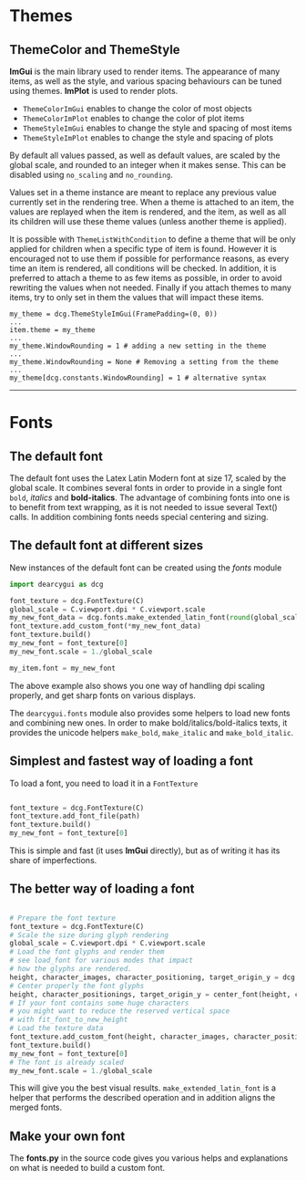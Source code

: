 # Themes

## ThemeColor and ThemeStyle

**ImGui** is the main library used to render items. The appearance of many items,
as well as the style, and various spacing behaviours can be tuned using themes.
**ImPlot** is used to render plots.

- `ThemeColorImGui` enables to change the color of most objects
- `ThemeColorImPlot` enables to change the color of plot items
- `ThemeStyleImGui` enables to change the style and spacing of most items
- `ThemeStyleImPlot` enables to change the style and spacing of plots

By default all values passed, as well as default values, are scaled by the global scale, and rounded to an
integer when it makes sense. This can be disabled using `no_scaling` and `no_rounding`.

Values set in a theme instance are meant to replace any previous value currently set in the rendering tree.
When a theme is attached to an item, the values are replayed when the item is rendered, and the item,
as well as all its children will use these theme values (unless another theme is applied).

It is possible with `ThemeListWithCondition` to define a theme that will be only applied for children when a specific type of
item is found. However it is encouraged not to use them if possible for performance reasons, as every time an item is rendered,
all conditions will be checked. In addition, it is preferred to attach a theme to as few items as possible, in order to avoid
rewriting the values when not needed. Finally if you attach themes to many items, try to only set in them the values that
will impact these items.

```
my_theme = dcg.ThemeStyleImGui(FramePadding=(0, 0))
...
item.theme = my_theme
...
my_theme.WindowRounding = 1 # adding a new setting in the theme
...
my_theme.WindowRounding = None # Removing a setting from the theme
...
my_theme[dcg.constants.WindowRounding] = 1 # alternative syntax
```

***

# Fonts

## The default font

The default font uses the Latex Latin Modern font at size 17, scaled by the global scale.
It combines several fonts in order to provide in a single font `bold`, *italics* and **bold-italics**.
The advantage of combining fonts into one is to benefit from text wrapping, as it is not needed
to issue several Text() calls. In addition combining fonts needs special centering and sizing.

## The default font at different sizes

New instances of the default font can be created using the *fonts* module
```python
import dearcygui as dcg

font_texture = dcg.FontTexture(C)
global_scale = C.viewport.dpi * C.viewport.scale
my_new_font_data = dcg.fonts.make_extended_latin_font(round(global_scale * my_new_size))
font_texture.add_custom_font(*my_new_font_data)
font_texture.build()
my_new_font = font_texture[0]
my_new_font.scale = 1./global_scale

my_item.font = my_new_font
```

The above example also shows you one way of handling dpi scaling properly, and get
sharp fonts on various displays.

The `dearcygui.fonts` module also provides some helpers to load new fonts and combining new ones.
In order to make bold/italics/bold-italics texts, it provides the unicode helpers `make_bold`,
`make_italic` and `make_bold_italic`.

## Simplest and fastest way of loading a font

To load a font, you need to load it in a `FontTexture`
```python

font_texture = dcg.FontTexture(C)
font_texture.add_font_file(path)
font_texture.build()
my_new_font = font_texture[0]
```

This is simple and fast (it uses **ImGui** directly), but as of writing it has its share
of imperfections.

## The better way of loading a font

```python

# Prepare the font texture
font_texture = dcg.FontTexture(C)
# Scale the size during glyph rendering
global_scale = C.viewport.dpi * C.viewport.scale
# Load the font glyphs and render them
# see load_font for various modes that impact
# how the glyphs are rendered.
height, character_images, character_positioning, target_origin_y = dcg.fonts.load_font(path, target_size=round(my_size*global_scale))
# Center properly the font glyphs
height, character_positionings, target_origin_y = center_font(height, character_positionings, target_origin_y)
# If your font contains some huge characters
# you might want to reduce the reserved vertical space
# with fit_font_to_new_height
# Load the texture data
font_texture.add_custom_font(height, character_images, character_positioning)
font_texture.build()
my_new_font = font_texture[0]
# The font is already scaled
my_new_font.scale = 1./global_scale
```

This will give you the best visual results. `make_extended_latin_font` is a helper that
performs the described operation and in addition aligns the merged fonts.

## Make your own font

The **fonts.py** in the source code gives you various helps and explanations on what is needed
to build a custom font. 